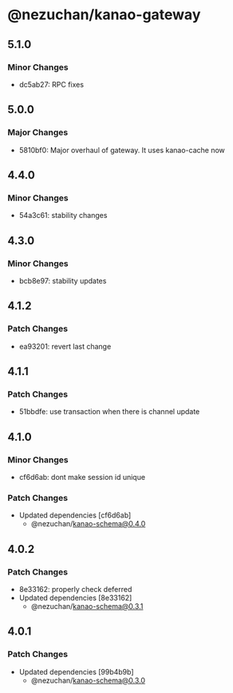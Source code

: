 # @nezuchan/kanao-gateway

## 5.1.0

### Minor Changes

- dc5ab27: RPC fixes

## 5.0.0

### Major Changes

- 5810bf0: Major overhaul of gateway. It uses kanao-cache now

## 4.4.0

### Minor Changes

- 54a3c61: stability changes

## 4.3.0

### Minor Changes

- bcb8e97: stability updates

## 4.1.2

### Patch Changes

- ea93201: revert last change

## 4.1.1

### Patch Changes

- 51bbdfe: use transaction when there is channel update

## 4.1.0

### Minor Changes

- cf6d6ab: dont make session id unique

### Patch Changes

- Updated dependencies [cf6d6ab]
  - @nezuchan/kanao-schema@0.4.0

## 4.0.2

### Patch Changes

- 8e33162: properly check deferred
- Updated dependencies [8e33162]
  - @nezuchan/kanao-schema@0.3.1

## 4.0.1

### Patch Changes

- Updated dependencies [99b4b9b]
  - @nezuchan/kanao-schema@0.3.0
